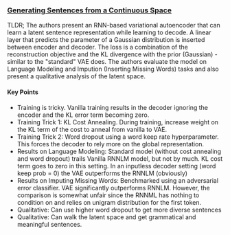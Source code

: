 ### [Generating Sentences from a Continuous Space](http://arxiv.org/abs/1511.06349)

TLDR; The authors present an RNN-based variational autoencoder that can learn a  latent sentence representation while learning to decode. A linear layer that predicts the parameter of a Gaussian distribution is inserted between encoder and decoder. The loss is a combination of the reconstruction objective and the KL divergence with the prior (Gaussian) - similar to the "standard" VAE does. The authors evaluate the model on Language Modeling and Impution (Inserting Missing Words) tasks and also present a qualitative analysis of the latent space.

#### Key Points

- Training is tricky. Vanilla training results in the decoder ignoring the encoder and the KL error term becoming zero.
- Training Trick 1: KL Cost Annealing. During training, increase weight on the KL term of the cost to anneal from vanilla to VAE.
- Training Trick 2: Word dropout using a word keep rate hyperparameter. This forces the decoder to rely more on the global representation.
- Results on Language Modeling: Standard model (without cost annealing and word dropout) trails Vanilla RNNLM model, but not by much. KL cost term goes to zero in this setting. In an inputless decoder setting (word keep prob = 0) the VAE outperforms the RNNLM (obviously)
- Results on Imputing Missing Words: Benchmarked using an adversarial error classifier. VAE significantly outperforms RNNLM. However, the comparison is somewhat unfair since the RNNML has nothing to condition on and relies on unigram distribution for the first token.
- Qualitative: Can use higher word dropout to get more diverse sentences
- Qualitative: Can walk the latent space and get grammatical and meaningful sentences.
